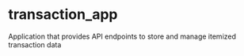# transaction_app
Application that provides API endpoints to store and manage itemized transaction data
